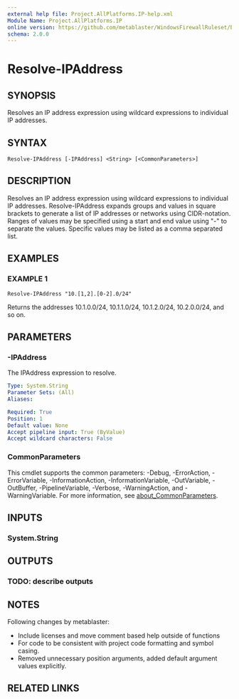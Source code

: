 ```yaml
---
external help file: Project.AllPlatforms.IP-help.xml
Module Name: Project.AllPlatforms.IP
online version: https://github.com/metablaster/WindowsFirewallRuleset/blob/develop/Modules/Project.AllPlatforms.IP/Help/en-US/Resolve-IPAddress.md
schema: 2.0.0
---
```


# Resolve-IPAddress

## SYNOPSIS

Resolves an IP address expression using wildcard expressions to individual IP addresses.

## SYNTAX

```none
Resolve-IPAddress [-IPAddress] <String> [<CommonParameters>]
```

## DESCRIPTION

Resolves an IP address expression using wildcard expressions to individual IP addresses.
Resolve-IPAddress expands groups and values in square brackets to generate a list of IP addresses or networks using CIDR-notation.
Ranges of values may be specified using a start and end value using "-" to separate the values.
Specific values may be listed as a comma separated list.

## EXAMPLES

### EXAMPLE 1

```none
Resolve-IPAddress "10.[1,2].[0-2].0/24"
```

Returns the addresses 10.1.0.0/24, 10.1.1.0/24, 10.1.2.0/24, 10.2.0.0/24, and so on.

## PARAMETERS

### -IPAddress

The IPAddress expression to resolve.

```yaml
Type: System.String
Parameter Sets: (All)
Aliases:

Required: True
Position: 1
Default value: None
Accept pipeline input: True (ByValue)
Accept wildcard characters: False
```

### CommonParameters

This cmdlet supports the common parameters: -Debug, -ErrorAction, -ErrorVariable, -InformationAction, -InformationVariable, -OutVariable, -OutBuffer, -PipelineVariable, -Verbose, -WarningAction, and -WarningVariable. For more information, see [about_CommonParameters](http://go.microsoft.com/fwlink/?LinkID=113216).

## INPUTS

### System.String

## OUTPUTS

### TODO: describe outputs

## NOTES

Following changes by metablaster:
- Include licenses and move comment based help outside of functions
- For code to be consistent with project code formatting and symbol casing.
- Removed unnecessary position arguments, added default argument values explicitly.

## RELATED LINKS

